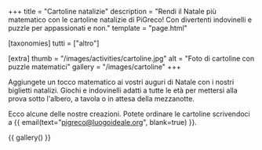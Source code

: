 +++
title = "Cartoline natalizie"
description = "Rendi il Natale più matematico con le cartoline natalizie di PiGreco! Con divertenti indovinelli e puzzle per appassionati e non."
template = "page.html"

[taxonomies]
tutti = ["altro"]

[extra]
thumb = "/images/activities/cartoline.jpg"
alt = "Foto di cartoline con puzzle matematici"
gallery = "/images/cartoline"
+++

Aggiungete un tocco matematico ai vostri auguri di Natale con i nostri biglietti natalizi. Giochi e indovinelli adatti a tutte le età per mettersi alla prova sotto l'albero, a tavola o in attesa della mezzanotte.

Ecco alcune delle nostre creazioni. Potete ordinare le cartoline scrivendoci a {{ email(text="pigreco@luogoideale.org", blank=true) }}.

{{ gallery() }}
